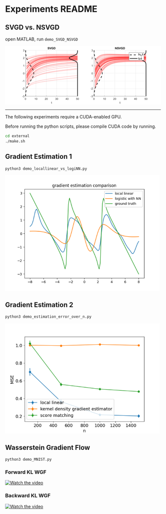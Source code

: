 # Experiments README

## SVGD vs. NSVGD 
open MATLAB, run ```demo_SVGD_NSVGD```

<img src="figs/demo_SVGD_NSVGD.png" width="650"/>

----

The following experiments require a CUDA-enabled GPU.

Before running the python scripts, please 
compile CUDA code by running. 
```bash
cd external
./make.sh
```

## Gradient Estimation 1
```bash
python3 demo_locallinear_vs_logiNN.py
```
<img src="figs/Local_Linear_vs_LogiNN.png" width="500"/>

## Gradient Estimation 2
```bash
python3 demo_estimation_error_over_n.py
```
<img src="figs/error_over_n.png" width="500"/>

## Wasserstein Gradient Flow
```bash
python3 demo_MNIST.py
```
### Forward KL WGF

[![Watch the video](https://img.youtube.com/vi/HZcvUykrpbc/hqdefault.jpg)](https://youtube.com/shorts/HZcvUykrpbc)

<!-- <video width="480" height="480" controls>
  <source src="figs/fKL_MNIST.mp4" type="video/mp4">
</video> -->

### Backward KL WGF

[![Watch the video](https://img.youtube.com/vi/AgN6dsDecCM/hqdefault.jpg)](https://youtube.com/shorts/AgN6dsDecCM)

<!-- <video width="480" height="480" controls>
  <source src="figs/rKL_MNIST.mp4" type="video/mp4">
</video> -->